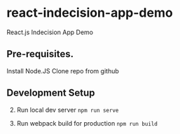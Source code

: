 # react-indecision-app-demo
React.js Indecision App Demo


##  Pre-requisites.

Install Node.JS
Clone repo from github

##  Development Setup

2. Run local dev server
```npm run serve```

3. Run webpack build for production
```npm run build```